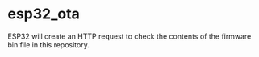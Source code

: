 # esp32_ota
ESP32 will create an HTTP request to check the contents of the firmware bin file in this repository.
